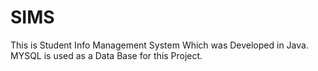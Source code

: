 # SIMS
This is Student Info Management System Which was Developed in Java. MYSQL is used as a Data Base for this Project.

